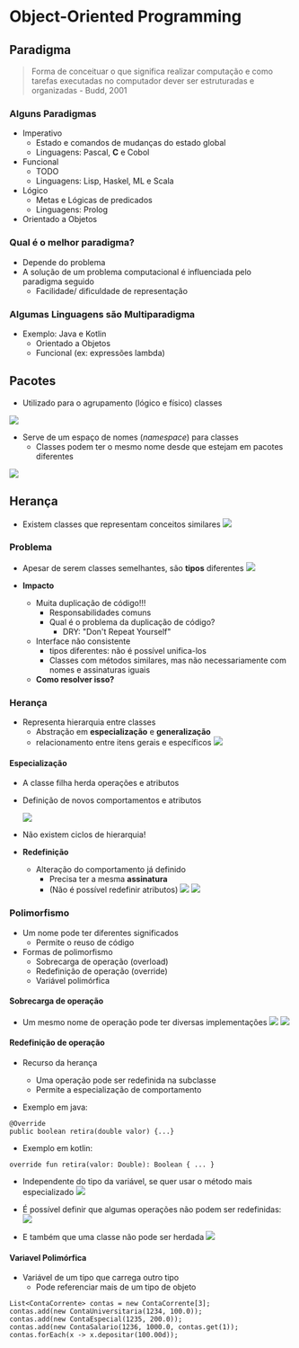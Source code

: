 # Object-Oriented Programming


## Paradigma
> Forma de conceituar o que significa realizar computação e como tarefas executadas no computador dever ser estruturadas e organizadas
> \- Budd, 2001

### Alguns Paradigmas
- Imperativo
  - Estado e comandos de mudanças do estado global
  - Linguagens: Pascal, **C** e Cobol
- Funcional
  - TODO
  - Linguagens: Lisp, Haskel, ML e Scala
- Lógico
  - Metas e Lógicas de predicados
  - Linguagens: Prolog
- Orientado a Objetos


### Qual é o melhor paradigma?
- Depende do problema
- A solução de um problema computacional é influenciada pelo paradigma seguido
  - Facilidade/ dificuldade de representação
  
### Algumas Linguagens são Multiparadigma
- Exemplo: Java e Kotlin
  - Orientado a Objetos
  - Funcional (ex: expressões lambda)


## Pacotes
- Utilizado para o agrupamento (lógico e físico) classes

![](./resources/package-1.png)


- Serve de um espaço de nomes (*namespace*) para classes
    - Classes podem ter o mesmo nome desde que estejam em pacotes diferentes 

![](./resources/package-2.png)

## Herança
- Existem classes que representam conceitos similares
    ![](./resources/inheritance.png)

### Problema
- Apesar de serem classes semelhantes, são **tipos** diferentes
![](inheritance-problem.png)

- **Impacto**
    - Muita duplicação de código!!!
        - Responsabilidades comuns
        - Qual é o problema da duplicação de código?
            - DRY: "Don't Repeat Yourself"
    - Interface não consistente
        -  tipos diferentes: não é possível unifica-los
        -  Classes com métodos similares, mas não necessariamente com nomes e assinaturas iguais
    -  **Como resolver isso?**

### Herança
- Representa hierarquia entre classes
    - Abstração em **especialização** e **generalização**
    - relacionamento entre itens gerais e específicos
    ![](./resources/inheritance-accounts.png)

#### Especialização
- A classe filha herda operações e atributos
- Definição de novos comportamentos e atributos

  ![](./resources/inheritance-specialization.png)

- Não existem ciclos de hierarquia!
- **Redefinição**
    - Alteração do comportamento já definido
        - Precisa ter a mesma **assinatura**
        - (Não é possível redefinir atributos)
        ![](./resources/inheritance-specialization-override-behavior.png)
        ![](./resources/inheritance-specialization-override-behavior-example.png)


### Polimorfismo
- Um nome pode ter diferentes significados
    - Permite o reuso de código
- Formas de polimorfismo
    - Sobrecarga de operação (overload)
    - Redefinição de operação (override)
    - Variável polimórfica

#### Sobrecarga de operação
- Um mesmo nome de operação pode ter diversas implementações
![](./resources/polymorphism-overload.png)
![](./resources/polymorphism-overload-example.png)

#### Redefinição de operação 
- Recurso da herança 
    - Uma operação pode ser redefinida na subclasse
    - Permite a especialização de comportamento

- Exemplo em java:
``` 
@Override
public boolean retira(double valor) {...}
```

- Exemplo em kotlin:
``` 
override fun retira(valor: Double): Boolean { ... }
```

- Independente do tipo da variável, se quer usar o método mais especializado
![](./resources/polymorphism-override.png)

- É possível definir que algumas operações não podem ser redefinidas:
![](./resources/polymorphism--not-allow-override.png)

- E também que uma classe não pode ser herdada
![](./resources/inheritance-not-allowed.png)

#### Variavel Polimórfica
- Variável de um tipo que carrega outro tipo
    - Pode referenciar mais de um tipo de objeto

```
List<ContaCorrente> contas = new ContaCorrente[3];
contas.add(new ContaUniversitaria(1234, 100.0));
contas.add(new ContaEspecial(1235, 200.0));
contas.add(new ContaSalario(1236, 1000.0, contas.get(1));
contas.forEach(x -> x.depositar(100.00d));
```